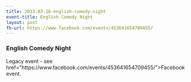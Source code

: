 ```yaml
---
title: 2013-03-18-english-comedy-night
event-title: English Comedy Night
layout: post
fb-url: https://www.facebook.com/events/453641654709455/
---
```

<h3>English Comedy Night</h3>
Legacy event - see <a> href="https://www.facebook.com/events/453641654709455/">Facebook event</a>.